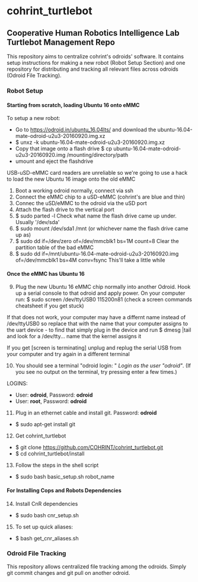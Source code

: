 # cohrint_turtlebot

## Cooperative Human Robotics Intelligence Lab Turtlebot Management Repo
This repository aims to centralize cohrint's odroids' software. It contains setup instructions for making a new robot (Robot Setup Section) and one repository for distributing and tracking all relevant files across odroids (Odroid File Tracking).

###  Robot Setup

#### Starting from scratch, loading Ubuntu 16 onto eMMC
To setup a new robot:
- Go to https://odroid.in/ubuntu_16.04lts/ and download the ubuntu-16.04-mate-odroid-u2u3-20160920.img.xz
- $ unxz -k ubuntu-16.04-mate-odroid-u2u3-20160920.img.xz
- Copy that image onto a flash drive
  $ cp ubuntu-16.04-mate-odroid-u2u3-20160920.img /mounting/directory/path
- umount and eject the flashdrive

USB-uSD-eMMC card readers are unreliable so we're going to use a hack to load the new Ubuntu 16 image onto the old eMMC
1. Boot a working odroid normally, connect via ssh
2. Connect the eMMC chip to a uSD-eMMC (cohrint's are blue and thin)
3. Connec the uSD/eMMC to the odroid via the uSD port
4. Attach the flash drive to the vertical port
5. $ sudo parted -l
   Check what name the flash drive came up under. Usually '/dev/sda'
6. $ sudo mount /dev/sda1 /mnt (or whichever name the flash drive came up as)
7. $ sudo dd if=/dev/zero of=/dev/mmcblk1 bs=1M count=8
   Clear the partition table of the bad eMMC
8. $ sudo dd if=/mnt/ubuntu-16.04-mate-odroid-u2u3-20160920.img of=/dev/mmcblk1 bs=4M conv=fsync
   This'll take a little while

#### Once the eMMC has Ubuntu 16

9. Plug the new Ubuntu 16 eMMC chip normally into another Odroid. Hook up a serial console to that odroid and apply power. On your computer run:
$ sudo screen /dev/ttyUSB0 115200n81 (check a screen commands cheatsheet if you get stuck)

If that does not work, your computer may have a differnt name instead of /dev/ttyUSB0 so replace that with the name that your computer assigns to the uart device - to find that simply plug in the device and run $ dmesg |tail and look for a /dev/tty... name that the kernel assigns it

If you get [screen is terminating] unplug and replug the serial USB from your computer and try again in a different terminal
      
10) You should see a terminal "odroid login: " *Login as the user "odroid"*. (If you see no output on the terminal, try pressing enter a few times.)

LOGINS:
- User: **odroid**, Password: **odroid**
- User: **root**, Password: **odroid**

11) Plug in an ethernet cable and install git. Password: **odroid**
- $ sudo apt-get install git
12) Get cohrint_turtlebot
- $ git clone https://github.com/COHRINT/cohrint_turtlebot.git
- $ cd cohrint_turtlebot/install
13) Follow the steps in the shell script
- $ sudo bash basic_setup.sh robot_name

#### For Installing Cops and Robots Dependencies
14) Install CnR dependencies
- $ sudo bash cnr_setup.sh
15) To set up quick aliases:
- $ bash get_cnr_aliases.sh

### Odroid File Tracking

This repository allows centralized file tracking among the odroids. Simply git commit changes and git pull on another odroid.
